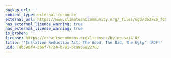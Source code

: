 ```yaml
---
backup_url: ''
content_type: external-resource
external_url: https://www.climateandcommunity.org/_files/ugd/d6378b_f05b177ba6b142aaa50ca7111a91f08b.pdf
has_external_licence_warning: true
has_external_license_warning: true
is_broken: ''
license: https://creativecommons.org/licenses/by-nc-sa/4.0/
title: '"Inflation Reduction Act: The Good, The Bad, The Ugly" (PDF)'
uid: 7db396f4-3b6f-4724-b781-bca966e22763
---
```

